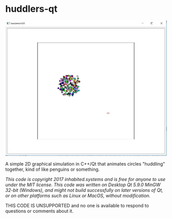# huddlers-qt

![huddlers-qt](huddlers-qt.jpg)

A simple 2D graphical simulation in C++/Qt that animates circles "huddling" together, kind of like penguins or something.

_This code is copyright 2017 inhabited.systems and is free for anyone to use under the MIT license.  This code was written on Desktop Qt 5.9.0 MinGW 32-bit (Windows), and might not build successfully on later versions of Qt, or on other platforms such as Linux or MacOS, without modification._

THIS CODE IS UNSUPPORTED and no one is available to respond to questions or comments about it.
